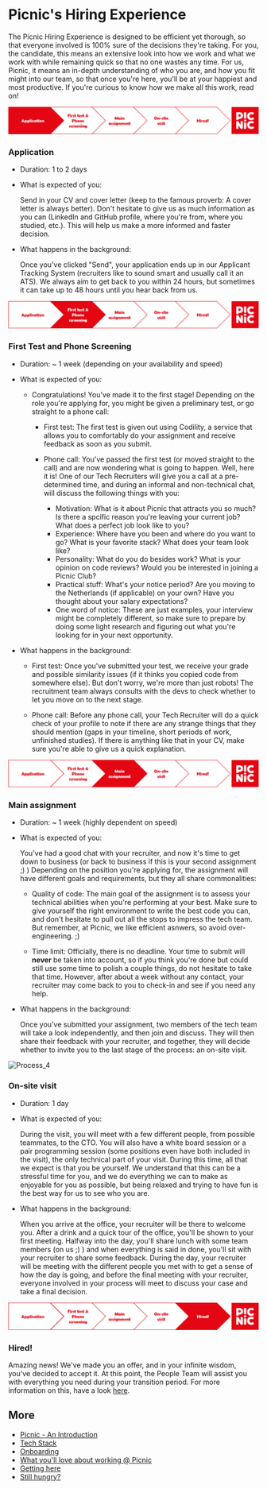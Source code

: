 # Picnic's Hiring Experience

The Picnic Hiring Experience is designed to be efficient yet thorough, so that everyone involved is 100% sure of the decisions they're taking. For you, the candidate, this means an extensive look into how we work and what we work with while remaining quick so that no one wastes any time. For us, Picnic, it means an in-depth understanding of who you are, and how you fit might into our team, so that once you're here, you'll be at your happiest and most productive. If you're curious to know how we make all this work, read on!

![Process_1](images/GHHP1.png)

### Application

- Duration: 1 to 2 days

- What is expected of you:

  Send in your CV and cover letter (keep to the famous proverb: A cover letter is always better). Don't hesitate to give us as much information as you can (LinkedIn and GitHub profile, where you're from, where you studied, etc.). This will help us make a more informed and faster decision.

- What happens in the background:

  Once you've clicked "Send", your application ends up in our Applicant Tracking System (recruiters like to sound smart and usually call it an ATS). We always aim to get back to you within 24 hours, but sometimes it can take up to 48 hours until you hear back from us.

![Process_2](images/GHHP2.png)

### First Test and Phone Screening

- Duration: ~ 1 week (depending on your availability and speed)

- What is expected of you:

  - Congratulations! You've made it to the first stage! Depending on the role you're applying for, you might be given a preliminary test, or go straight to a phone call:

    - First test: The first test is given out using Codility, a service that allows you to comfortably do your assignment and receive feedback as soon as you submit.

    - Phone call: You've passed the first test (or moved straight to the call) and are now wondering what is going to happen. Well, here it is! One of our Tech Recruiters will give you a call at a pre-determined time, and during an informal and non-technical chat, will discuss the following things with you:

      - Motivation: What is it about Picnic that attracts you so much? Is there a spcific reason you're leaving your current job? What does a perfect job look like to you?
      - Experience: Where have you been and where do you want to go? What is your favorite stack? What does your team look like?
      - Personality: What do you do besides work? What is your opinion on code reviews? Would you be interested in joining a Picnic Club?
      - Practical stuff: What's your notice period? Are you moving to the Netherlands (if applicable) on your own? Have you thought about your salary expectations?
      - One word of notice: These are just examples, your interview might be completely different, so make sure to prepare by doing some light research and figuring out what you're looking for in your next opportunity.

- What happens in the background:

  - First test: Once you've submitted your test, we receive your grade and possible similarity issues (if it thinks you copied code from somewhere else). But don't worry, we're more than just robots! The recruitment team always consults with the devs to check whether to let you move on to the next stage.

  - Phone call: Before any phone call, your Tech Recruiter will do a quick check of your profile to note if there are any strange things that they should mention (gaps in your timeline, short periods of work, unfinished studies). If there is anything like that in your CV, make sure you're able to give us a quick explanation.

![Process_3](images/GHHP3.png)

### Main assignment

- Duration: ~ 1 week (highly dependent on speed)

- What is expected of you:
  
  You've had a good chat with your recruiter, and now it's time to get down to business (or back to business if this is your second assignment ;) ) Depending on the position you're applying for, the assignment will have different goals and requirements, but they all share commonalities:

    - Quality of code: The main goal of the assignment is to assess your technical abilities when you're performing at your best. Make sure to give yourself the right environment to write the best code you can, and don't hesitate to pull out all the stops to impress the tech team. But remember, at Picnic, we like efficient asnwers, so avoid over-engineering. ;)

    - Time limit: Officially, there is no deadline. Your time to submit will **never** be taken into account, so if you think you're done but could still use some time to polish a couple things, do not hesitate to take that time. However, after about a week without any contact, your recruiter may come back to you to check-in and see if you need any help.

- What happens in the background:

    Once you've submitted your assignment, two members of the tech team will take a look independently, and then join and discuss. They will then share their feedback with your recruiter, and together, they will decide whether to invite you to the last stage of the process: an on-site visit.

![Process_4](imagesmages/GHHP4.png)

### On-site visit

- Duration: 1 day

- What is expected of you:

  During the visit, you will meet with a few different people, from possible teammates, to the CTO. You will also have a white board session or a pair programming session (some positions even have both included in the visit), the only technical part of your visit. During this time, all that we expect is that you be yourself. We understand that this can be a stressful time for you, and we do everything we can to make as enjoyable for you as possible, but being relaxed and trying to have fun is the best way for us to see who you are.

- What happens in the background:

  When you arrive at the office, your recruiter will be there to welcome you. After a drink and a quick tour of the office, you'll be shown to your first meeting. Halfway into the day, you'll share lunch with some team members (on us ;) ) and when everything is said in done, you'll sit with your recruiter to share some feedback. During the day, your recruiter will be meeting with the different people you met with to get a sense of how the day is going, and before the final meeting with your recruiter, everyone involved in your process will meet to discuss your case and take a final decision.

![Process_5](images/GHHP5.png)

### Hired!

Amazing news! We've made you an offer, and in your infinite wisdom, you've decided to accept it. At this point, the People Team will assist you with everything you need during your transition period. For more information on this, have a look [here](onboarding.md).

## More

- [Picnic - An Introduction](Intro.md)
- [Tech Stack](Tech_Stack.md)
- [Onboarding](onboarding.md)
- [What you'll love about working @ Picnic](What_love_Picnic.md)
- [Getting here](map.md)
- [Still hungry?](hungry.md)